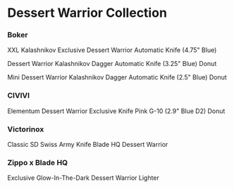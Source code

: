 # Dessert Warrior Collection

### Boker

XXL Kalashnikov Exclusive Dessert Warrior Automatic Knife (4.75" Blue)

Dessert Warrior Kalashnikov Dagger Automatic Knife (3.25" Blue) Donut

Mini Dessert Warrior Kalashnikov Dagger Automatic Knife (2.5" Blue) Donut

### CIVIVI

Elementum Dessert Warrior Exclusive Knife Pink G-10 (2.9" Blue D2) Donut

### Victorinox

Classic SD Swiss Army Knife Blade HQ Dessert Warrior

### Zippo x Blade HQ 

Exclusive Glow-In-The-Dark Dessert Warrior Lighter